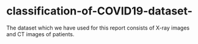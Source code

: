 # classification-of-COVID19-dataset-
The dataset which we have used for this report consists of X-ray images and CT images of patients.
